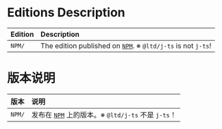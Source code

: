 ﻿
Editions Description
====================

| Edition | Description                                                             |
|:--------|:------------------------------------------------------------------------|
| `NPM/`  | The edition published on [`NPM`][NPM-en]. ※ `@ltd/j-ts` is not `j-ts`! |

[NPM-en]: https://www.npmjs.com/package/@ltd/j-ts "Node Package Manager"

版本说明
========

| 版本    | 说明                                                                    |
|:--------|:------------------------------------------------------------------------|
| `NPM/`  | 发布在 [`NPM`][NPM-zhs] 上的版本。※ `@ltd/j-ts` 不是 `j-ts`！          |

[NPM-zhs]: https://www.npmjs.com/package/@ltd/j-ts "Node 包管理器"
